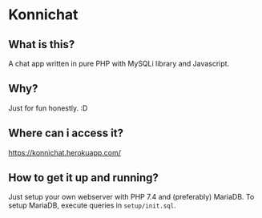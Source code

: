 # Konnichat

## What is this?
A chat app written in pure PHP with MySQLi library and Javascript.

## Why?
Just for fun honestly. :D

## Where can i access it?
https://konnichat.herokuapp.com/

## How to get it up and running?
Just setup your own webserver with PHP 7.4 and (preferably) MariaDB.
To setup MariaDB, execute queries in ```setup/init.sql```.
